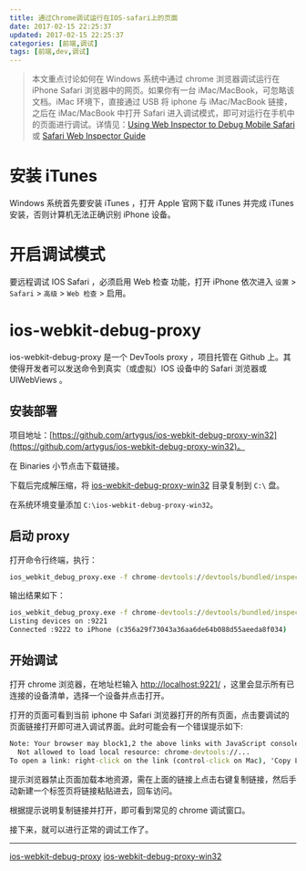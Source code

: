 ```yaml
---
title: 通过Chrome调试运行在IOS-safari上的页面
date: 2017-02-15 22:25:37
updated: 2017-02-15 22:25:37
categories: [前端,调试]
tags: [前端,dev,调试]
---
```


> 本文重点讨论如何在 Windows 系统中通过 chrome 浏览器调试运行在 iPhone Safari 浏览器中的网页。如果你有一台 iMac/MacBook，可忽略该文档。iMac 环境下，直接通过 USB 将 iphone 与 iMac/MacBook 链接，之后在 iMac/MacBook 中打开 Safari 进入调试模式，即可对运行在手机中的页面进行调试。详情见：[Using Web Inspector to Debug Mobile Safari](https://webdesign.tutsplus.com/articles/quick-tip-using-web-inspector-to-debug-mobile-safari--webdesign-8787) 或 [Safari Web Inspector Guide](https://developer.apple.com/library/content/documentation/AppleApplications/Conceptual/Safari_Developer_Guide/GettingStarted/GettingStarted.html)

<!-- more -->

# 安装 iTunes

Windows 系统首先要安装 iTunes ，打开 Apple 官网下载 iTunes 并完成 iTunes 安装，否则计算机无法正确识别 iPhone 设备。

# 开启调试模式

要远程调试 IOS Safari ，必须启用 Web 检查 功能，打开 iPhone 依次进入 `设置` > `Safari` > `高级` > `Web 检查` > 启用。

# ios-webkit-debug-proxy

ios-webkit-debug-proxy 是一个 DevTools proxy ，项目托管在 Github 上。其使得开发者可以发送命令到真实（或虚拟）IOS 设备中的 Safari 浏览器或 UIWebViews 。

## 安装部署

项目地址：[https://github.com/artygus/ios-webkit-debug-proxy-win32](https://github.com/artygus/ios-webkit-debug-proxy-win32)。

在 Binaries 小节点击下载链接。

下载后完成解压缩，将 [ios-webkit-debug-proxy-win32](https://github.com/artygus/ios-webkit-debug-proxy-win32) 目录复制到 `C:\` 盘。

在系统环境变量添加 `C:\ios-webkit-debug-proxy-win32`。

## 启动 proxy

打开命令行终端，执行：

```bat
ios_webkit_debug_proxy.exe -f chrome-devtools://devtools/bundled/inspector.html
```

输出结果如下：

```bat
ios_webkit_debug_proxy.exe -f chrome-devtools://devtools/bundled/inspector.html
Listing devices on :9221
Connected :9222 to iPhone (c356a29f73043a36aa6de64b088d55aeeda8f034)
```

## 开始调试

打开 chrome 浏览器，在地址栏输入 [http://localhost:9221/](http://localhost:9221/) ，这里会显示所有已连接的设备清单，选择一个设备并点击打开。

打开的页面可看到当前 iphone 中 Safari 浏览器打开的所有页面，点击要调试的页面链接打开即可进入调试界面。此时可能会有一个错误提示如下:

```bat
Note: Your browser may block1,2 the above links with JavaScript console error:
  Not allowed to load local resource: chrome-devtools://...
To open a link: right-click on the link (control-click on Mac), 'Copy Link Address', and paste it into address bar.
```

提示浏览器禁止页面加载本地资源，需在上面的链接上点击右键复制链接，然后手动新建一个标签页将链接粘贴进去，回车访问。

根据提示说明复制链接并打开，即可看到常见的 chrome 调试窗口。

接下来，就可以进行正常的调试工作了。

---

[ios-webkit-debug-proxy](https://github.com/google/ios-webkit-debug-proxy 'target=_blank')
[ios-webkit-debug-proxy-win32](https://github.com/artygus/ios-webkit-debug-proxy-win32 'target=_blank')
